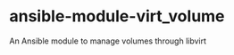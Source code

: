 ansible-module-virt_volume
==========================

An Ansible module to manage volumes through libvirt


